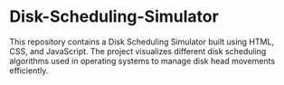 # Disk-Scheduling-Simulator
This repository contains a Disk Scheduling Simulator built using HTML, CSS, and JavaScript. The project visualizes different disk scheduling algorithms used in operating systems to manage disk head movements efficiently.
